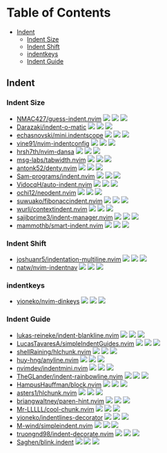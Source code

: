 # Table of Contents

<!-- toc -->

- [Indent](#indent)
  - [Indent Size](#indent-size)
  - [Indent Shift](#indent-shift)
  - [indentkeys](#indentkeys)
  - [Indent Guide](#indent-guide)

<!-- tocstop -->

## Indent

### Indent Size

- [NMAC427/guess-indent.nvim](https://github.com/NMAC427/guess-indent.nvim) ![](https://img.shields.io/github/stars/NMAC427/guess-indent.nvim) ![](https://img.shields.io/github/last-commit/NMAC427/guess-indent.nvim) ![](https://img.shields.io/github/commit-activity/y/NMAC427/guess-indent.nvim)
- [Darazaki/indent-o-matic](https://github.com/Darazaki/indent-o-matic) ![](https://img.shields.io/github/stars/Darazaki/indent-o-matic) ![](https://img.shields.io/github/last-commit/Darazaki/indent-o-matic) ![](https://img.shields.io/github/commit-activity/y/Darazaki/indent-o-matic)
- [echasnovski/mini.indentscope](https://github.com/echasnovski/mini.indentscope) ![](https://img.shields.io/github/stars/echasnovski/mini.indentscope) ![](https://img.shields.io/github/last-commit/echasnovski/mini.indentscope) ![](https://img.shields.io/github/commit-activity/y/echasnovski/mini.indentscope)
- [vine91/nvim-indentconfig](https://github.com/vine91/nvim-indentconfig) ![](https://img.shields.io/github/stars/vine91/nvim-indentconfig) ![](https://img.shields.io/github/last-commit/vine91/nvim-indentconfig) ![](https://img.shields.io/github/commit-activity/y/vine91/nvim-indentconfig)
- [hrsh7th/nvim-dansa](https://github.com/hrsh7th/nvim-dansa) ![](https://img.shields.io/github/stars/hrsh7th/nvim-dansa) ![](https://img.shields.io/github/last-commit/hrsh7th/nvim-dansa) ![](https://img.shields.io/github/commit-activity/y/hrsh7th/nvim-dansa)
- [msg-labs/tabwidth.nvim](https://github.com/msg-labs/tabwidth.nvim) ![](https://img.shields.io/github/stars/msg-labs/tabwidth.nvim) ![](https://img.shields.io/github/last-commit/msg-labs/tabwidth.nvim) ![](https://img.shields.io/github/commit-activity/y/msg-labs/tabwidth.nvim)
- [antonk52/denty.nvim](https://github.com/antonk52/denty.nvim) ![](https://img.shields.io/github/stars/antonk52/denty.nvim) ![](https://img.shields.io/github/last-commit/antonk52/denty.nvim) ![](https://img.shields.io/github/commit-activity/y/antonk52/denty.nvim)
- [Sam-programs/indent.nvim](https://github.com/Sam-programs/indent.nvim) ![](https://img.shields.io/github/stars/Sam-programs/indent.nvim) ![](https://img.shields.io/github/last-commit/Sam-programs/indent.nvim) ![](https://img.shields.io/github/commit-activity/y/Sam-programs/indent.nvim)
- [VidocqH/auto-indent.nvim](https://github.com/VidocqH/auto-indent.nvim) ![](https://img.shields.io/github/stars/VidocqH/auto-indent.nvim) ![](https://img.shields.io/github/last-commit/VidocqH/auto-indent.nvim) ![](https://img.shields.io/github/commit-activity/y/VidocqH/auto-indent.nvim)
- [ochi12/neodent.nvim](https://github.com/ochi12/neodent.nvim) ![](https://img.shields.io/github/stars/ochi12/neodent.nvim) ![](https://img.shields.io/github/last-commit/ochi12/neodent.nvim) ![](https://img.shields.io/github/commit-activity/y/ochi12/neodent.nvim)
- [suwuako/fibonaccindent.nvim](https://github.com/suwuako/fibonaccindent.nvim) ![](https://img.shields.io/github/stars/suwuako/fibonaccindent.nvim) ![](https://img.shields.io/github/last-commit/suwuako/fibonaccindent.nvim) ![](https://img.shields.io/github/commit-activity/y/suwuako/fibonaccindent.nvim)
- [wurli/contextindent.nvim](https://github.com/wurli/contextindent.nvim) ![](https://img.shields.io/github/stars/wurli/contextindent.nvim) ![](https://img.shields.io/github/last-commit/wurli/contextindent.nvim) ![](https://img.shields.io/github/commit-activity/y/wurli/contextindent.nvim)
- [sajibprime3/indent-manager.nvim](https://github.com/sajibprime3/indent-manager.nvim) ![](https://img.shields.io/github/stars/sajibprime3/indent-manager.nvim) ![](https://img.shields.io/github/last-commit/sajibprime3/indent-manager.nvim) ![](https://img.shields.io/github/commit-activity/y/sajibprime3/indent-manager.nvim)
- [mammothb/smart-indent.nvim](https://github.com/mammothb/smart-indent.nvim) ![](https://img.shields.io/github/stars/mammothb/smart-indent.nvim) ![](https://img.shields.io/github/last-commit/mammothb/smart-indent.nvim) ![](https://img.shields.io/github/commit-activity/y/mammothb/smart-indent.nvim)

### Indent Shift

- [joshuanr5/indentation-multiline.nvim](https://github.com/joshuanr5/indentation-multiline.nvim) ![](https://img.shields.io/github/stars/joshuanr5/indentation-multiline.nvim) ![](https://img.shields.io/github/last-commit/joshuanr5/indentation-multiline.nvim) ![](https://img.shields.io/github/commit-activity/y/joshuanr5/indentation-multiline.nvim)
- [natw/nvim-indentnav](https://github.com/natw/nvim-indentnav) ![](https://img.shields.io/github/stars/natw/nvim-indentnav) ![](https://img.shields.io/github/last-commit/natw/nvim-indentnav) ![](https://img.shields.io/github/commit-activity/y/natw/nvim-indentnav)

### indentkeys

- [yioneko/nvim-dinkeys](https://github.com/yioneko/nvim-dinkeys) ![](https://img.shields.io/github/stars/yioneko/nvim-dinkeys) ![](https://img.shields.io/github/last-commit/yioneko/nvim-dinkeys) ![](https://img.shields.io/github/commit-activity/y/yioneko/nvim-dinkeys)

### Indent Guide

- [lukas-reineke/indent-blankline.nvim](https://github.com/lukas-reineke/indent-blankline.nvim) ![](https://img.shields.io/github/stars/lukas-reineke/indent-blankline.nvim) ![](https://img.shields.io/github/last-commit/lukas-reineke/indent-blankline.nvim) ![](https://img.shields.io/github/commit-activity/y/lukas-reineke/indent-blankline.nvim)
- [LucasTavaresA/simpleIndentGuides.nvim](https://github.com/LucasTavaresA/simpleIndentGuides.nvim) ![](https://img.shields.io/github/stars/LucasTavaresA/simpleIndentGuides.nvim) ![](https://img.shields.io/github/last-commit/LucasTavaresA/simpleIndentGuides.nvim) ![](https://img.shields.io/github/commit-activity/y/LucasTavaresA/simpleIndentGuides.nvim)
- [shellRaining/hlchunk.nvim](https://github.com/shellRaining/hlchunk.nvim) ![](https://img.shields.io/github/stars/shellRaining/hlchunk.nvim) ![](https://img.shields.io/github/last-commit/shellRaining/hlchunk.nvim) ![](https://img.shields.io/github/commit-activity/y/shellRaining/hlchunk.nvim)
- [huy-hng/anyline.nvim](https://github.com/huy-hng/anyline.nvim) ![](https://img.shields.io/github/stars/huy-hng/anyline.nvim) ![](https://img.shields.io/github/last-commit/huy-hng/anyline.nvim) ![](https://img.shields.io/github/commit-activity/y/huy-hng/anyline.nvim)
- [nvimdev/indentmini.nvim](https://github.com/nvimdev/indentmini.nvim) ![](https://img.shields.io/github/stars/nvimdev/indentmini.nvim) ![](https://img.shields.io/github/last-commit/nvimdev/indentmini.nvim) ![](https://img.shields.io/github/commit-activity/y/nvimdev/indentmini.nvim)
- [TheGLander/indent-rainbowline.nvim](https://github.com/TheGLander/indent-rainbowline.nvim) ![](https://img.shields.io/github/stars/TheGLander/indent-rainbowline.nvim) ![](https://img.shields.io/github/last-commit/TheGLander/indent-rainbowline.nvim) ![](https://img.shields.io/github/commit-activity/y/TheGLander/indent-rainbowline.nvim)
- [HampusHauffman/block.nvim](https://github.com/HampusHauffman/block.nvim) ![](https://img.shields.io/github/stars/HampusHauffman/block.nvim) ![](https://img.shields.io/github/last-commit/HampusHauffman/block.nvim) ![](https://img.shields.io/github/commit-activity/y/HampusHauffman/block.nvim)
- [asters1/hlchunk.nvim](https://github.com/asters1/hlchunk.nvim) ![](https://img.shields.io/github/stars/asters1/hlchunk.nvim) ![](https://img.shields.io/github/last-commit/asters1/hlchunk.nvim) ![](https://img.shields.io/github/commit-activity/y/asters1/hlchunk.nvim)
- [briangwaltney/paren-hint.nvim](https://github.com/briangwaltney/paren-hint.nvim) ![](https://img.shields.io/github/stars/briangwaltney/paren-hint.nvim) ![](https://img.shields.io/github/last-commit/briangwaltney/paren-hint.nvim) ![](https://img.shields.io/github/commit-activity/y/briangwaltney/paren-hint.nvim)
- [Mr-LLLLL/cool-chunk.nvim](https://github.com/Mr-LLLLL/cool-chunk.nvim) ![](https://img.shields.io/github/stars/Mr-LLLLL/cool-chunk.nvim) ![](https://img.shields.io/github/last-commit/Mr-LLLLL/cool-chunk.nvim) ![](https://img.shields.io/github/commit-activity/y/Mr-LLLLL/cool-chunk.nvim)
- [yioneko/indentlines-decorator](https://github.com/yioneko/indentlines-decorator) ![](https://img.shields.io/github/stars/yioneko/indentlines-decorator) ![](https://img.shields.io/github/last-commit/yioneko/indentlines-decorator) ![](https://img.shields.io/github/commit-activity/y/yioneko/indentlines-decorator)
- [M-wind/simpleindent.nvim](https://github.com/M-wind/simpleindent.nvim) ![](https://img.shields.io/github/stars/M-wind/simpleindent.nvim) ![](https://img.shields.io/github/last-commit/M-wind/simpleindent.nvim) ![](https://img.shields.io/github/commit-activity/y/M-wind/simpleindent.nvim)
- [truongnd98/indent-decorate.nvim](https://github.com/truongnd98/indent-decorate.nvim) ![](https://img.shields.io/github/stars/truongnd98/indent-decorate.nvim) ![](https://img.shields.io/github/last-commit/truongnd98/indent-decorate.nvim) ![](https://img.shields.io/github/commit-activity/y/truongnd98/indent-decorate.nvim)
- [Saghen/blink.indent](https://github.com/Saghen/blink.indent) ![](https://img.shields.io/github/stars/Saghen/blink.indent) ![](https://img.shields.io/github/last-commit/Saghen/blink.indent) ![](https://img.shields.io/github/commit-activity/y/Saghen/blink.indent)
